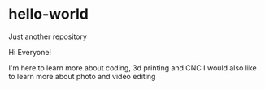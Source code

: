 # hello-world
Just another repository

Hi Everyone!

I'm here to learn more about coding, 3d printing and CNC
I would also like to learn more about photo and video editing
